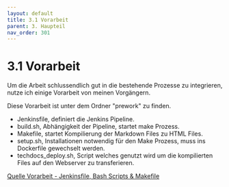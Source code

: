 ```yaml
---
layout: default
title: 3.1 Vorarbeit
parent: 3. Haupteil
nav_order: 301
---
```


# 3.1 Vorarbeit

Um die Arbeit schlussendlich gut in die bestehende Prozesse zu integrieren, nutze ich einige Vorarbeit von meinen Vorgängern.

Diese Vorarbeit ist unter dem Ordner "prework" zu finden. 

* Jenkinsfile, definiert die Jenkins Pipeline.
* build.sh, Abhängigkeit der Pipeline, startet make Prozess.
* Makefile, startet Kompilierung der Markdown Files zu HTML Files.
* setup.sh, Installationen notwendig für den Make Prozess, muss ins Dockerfile gewechselt werden.
* techdocs_deploy.sh, Script welches genutzt wird um die kompilierten Files auf den Webserver zu transferieren.

[Quelle Vorarbeit - Jenkinsfile, Bash Scripts & Makefile](../anhang/quellen.html#531-jenkinsfile-bash-scripts--makefile)
